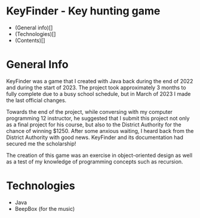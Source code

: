 # KeyFinder - Key hunting game

- (General info)[]
- (Technologies)[]
- (Contents)[]

# General Info

KeyFinder was a game that I created with Java back during the end of 2022 and during the start of 2023. The project took approximately 3 months to fully complete due to a busy school schedule, but in March of 2023 I made the last official changes.

Towards the end of the project, while conversing with my computer programming 12 instructor, he suggested that I submit this project not only as a final project for his course, but also to the District Authority for the chance of winning $1250. After some anxious waiting, I heard back from the District Authority with good news. KeyFinder and its documentation had secured me the scholarship!

The creation of this game was an exercise in object-oriented design as well as a test of my knowledge of programming concepts such as recursion.

# Technologies

- Java
- BeepBox (for the music)
